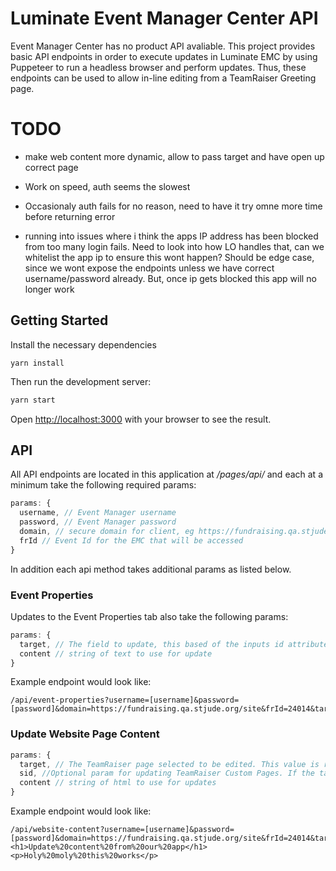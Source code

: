 # Luminate Event Manager Center API
Event Manager Center has no product API avaliable. This project provides basic API endpoints in order to execute updates in Luminate EMC by using Puppeteer to run a headless browser and perform updates. Thus, these endpoints can be used to allow in-line editing from a TeamRaiser Greeting page.

# TODO
- make web content more dynamic, allow to pass target and have open up correct page

- Work on speed, auth seems the slowest

- Occasionaly auth fails for no reason, need to have it try omne more time before returning error

- running into issues where i think the apps IP address has been blocked from too many login fails. Need to look into how LO handles that, can we whitelist the app ip to ensure this wont happen? Should be edge case, since we wont expose the endpoints unless we have correct username/password already. But, once ip gets blocked this app will no longer work

## Getting Started

Install the necessary dependencies
```shell
yarn install
```

Then run the development server:
```bash
yarn start
```

Open [http://localhost:3000](http://localhost:3000) with your browser to see the result.


## API
All API endpoints are located in this application at */pages/api/* and each at a minimum take the following required params:
```javascript
params: {
  username, // Event Manager username
  password, // Event Manager password
  domain, // secure domain for client, eg https://fundraising.qa.stjude.org/
  frId // Event Id for the EMC that will be accessed
}
```

In addition each api method takes additional params as listed below.

### Event Properties
Updates to the Event Properties tab also take the following params:

```javascript
params: {
  target, // The field to update, this based of the inputs id attribute in the EMC
  content // string of text to use for update
}
```

Example endpoint would look like:
```
/api/event-properties?username=[username]&password=[password]&domain=https://fundraising.qa.stjude.org/site&frId=24014&targetField=shared_event_propsprop_sponsor_4.field&content=Oh%20boy%20this%20works

```
### Update Website Page Content
```javascript
params: {
  target, // The TeamRaiser page selected to be edited. This value is represented by the query string param in the url for 'pg='. So for Greeting Page the value would be 'entry'
  sid, //Optional param for updating TeamRaiser Custom Pages. If the target value is 'informational', then you will also need to pass the sid parameter as well
  content // string of html to use for updates
}
```

Example endpoint would look like:
```
/api/website-content?username=[username]&password=[password]&domain=https://fundraising.qa.stjude.org/site&frId=24014&target=entry&content=<h1>Update%20content%20from%20our%20app</h1><p>Holy%20moly%20this%20works</p>

```
